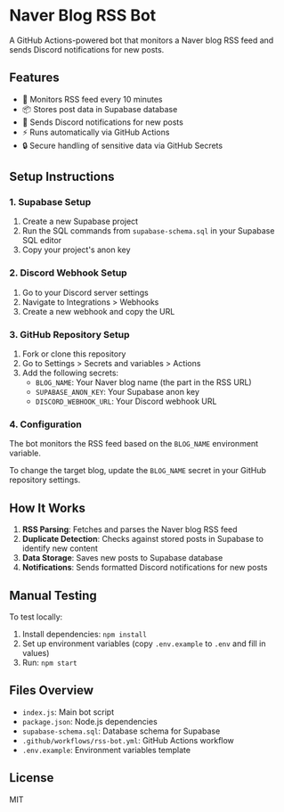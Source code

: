 # Naver Blog RSS Bot

A GitHub Actions-powered bot that monitors a Naver blog RSS feed and sends Discord notifications for new posts.

## Features

- 🔄 Monitors RSS feed every 10 minutes
- 📦 Stores post data in Supabase database
- 🔔 Sends Discord notifications for new posts
- ⚡ Runs automatically via GitHub Actions
- 🔒 Secure handling of sensitive data via GitHub Secrets

## Setup Instructions

### 1. Supabase Setup

1. Create a new Supabase project
2. Run the SQL commands from `supabase-schema.sql` in your Supabase SQL editor
3. Copy your project's anon key

### 2. Discord Webhook Setup

1. Go to your Discord server settings
2. Navigate to Integrations > Webhooks
3. Create a new webhook and copy the URL

### 3. GitHub Repository Setup

1. Fork or clone this repository
2. Go to Settings > Secrets and variables > Actions
3. Add the following secrets:
   - `BLOG_NAME`: Your Naver blog name (the part in the RSS URL)
   - `SUPABASE_ANON_KEY`: Your Supabase anon key
   - `DISCORD_WEBHOOK_URL`: Your Discord webhook URL

### 4. Configuration

The bot monitors the RSS feed based on the `BLOG_NAME` environment variable.

To change the target blog, update the `BLOG_NAME` secret in your GitHub repository settings.

## How It Works

1. **RSS Parsing**: Fetches and parses the Naver blog RSS feed
2. **Duplicate Detection**: Checks against stored posts in Supabase to identify new content
3. **Data Storage**: Saves new posts to Supabase database
4. **Notifications**: Sends formatted Discord notifications for new posts

## Manual Testing

To test locally:

1. Install dependencies: `npm install`
2. Set up environment variables (copy `.env.example` to `.env` and fill in values)
3. Run: `npm start`

## Files Overview

- `index.js`: Main bot script
- `package.json`: Node.js dependencies
- `supabase-schema.sql`: Database schema for Supabase
- `.github/workflows/rss-bot.yml`: GitHub Actions workflow
- `.env.example`: Environment variables template

## License

MIT